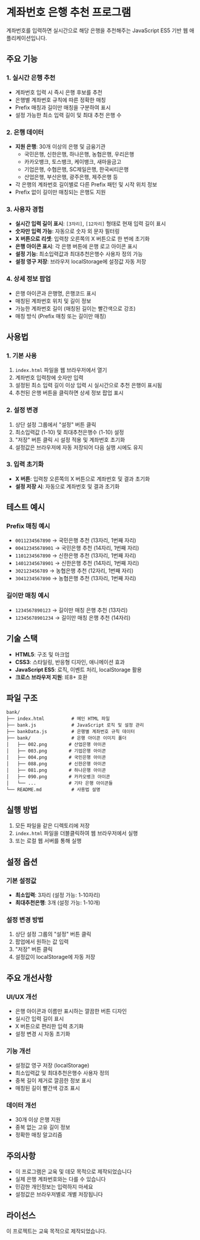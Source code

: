 # 계좌번호 은행 추천 프로그램

계좌번호를 입력하면 실시간으로 해당 은행을 추천해주는 JavaScript ES5 기반 웹 애플리케이션입니다.

## 주요 기능

### 1. 실시간 은행 추천
- 계좌번호 입력 시 즉시 은행 후보를 추천
- 은행별 계좌번호 규칙에 따른 정확한 매칭
- Prefix 매칭과 길이만 매칭을 구분하여 표시
- 설정 가능한 최소 입력 길이 및 최대 추천 은행 수

### 2. 은행 데이터
- **지원 은행**: 30개 이상의 은행 및 금융기관
  - 국민은행, 신한은행, 하나은행, 농협은행, 우리은행
  - 카카오뱅크, 토스뱅크, 케이뱅크, 새마을금고
  - 기업은행, 수협은행, SC제일은행, 한국씨티은행
  - 산업은행, 부산은행, 광주은행, 제주은행 등
- 각 은행의 계좌번호 길이별로 다른 Prefix 패턴 및 시작 위치 정보
- Prefix 없이 길이만 매칭되는 은행도 지원

### 3. 사용자 경험
- **실시간 입력 길이 표시**: `[3자리]`, `[12자리]` 형태로 현재 입력 길이 표시
- **숫자만 입력 가능**: 자동으로 숫자 외 문자 필터링
- **X 버튼으로 리셋**: 입력창 오른쪽의 X 버튼으로 한 번에 초기화
- **은행 아이콘 표시**: 각 은행 버튼에 은행 로고 아이콘 표시
- **설정 기능**: 최소입력값과 최대추천은행수 사용자 정의 가능
- **설정 영구 저장**: 브라우저 localStorage에 설정값 자동 저장

### 4. 상세 정보 팝업
- 은행 아이콘과 은행명, 은행코드 표시
- 매칭된 계좌번호 위치 및 길이 정보
- 가능한 계좌번호 길이 (매칭된 길이는 빨간색으로 강조)
- 매칭 방식 (Prefix 매칭 또는 길이만 매칭)

## 사용법

### 1. 기본 사용
1. `index.html` 파일을 웹 브라우저에서 열기
2. 계좌번호 입력창에 숫자만 입력
3. 설정된 최소 입력 길이 이상 입력 시 실시간으로 추천 은행이 표시됨
4. 추천된 은행 버튼을 클릭하면 상세 정보 팝업 표시

### 2. 설정 변경
1. 상단 설정 그룹에서 "설정" 버튼 클릭
2. 최소입력값 (1-10) 및 최대추천은행수 (1-10) 설정
3. "저장" 버튼 클릭 시 설정 적용 및 계좌번호 초기화
4. 설정값은 브라우저에 자동 저장되어 다음 실행 시에도 유지

### 3. 입력 초기화
- **X 버튼**: 입력창 오른쪽의 X 버튼으로 계좌번호 및 결과 초기화
- **설정 저장 시**: 자동으로 계좌번호 및 결과 초기화

## 테스트 예시

### Prefix 매칭 예시
- `0011234567890` → 국민은행 추천 (13자리, 1번째 자리)
- `00412345678901` → 국민은행 추천 (14자리, 1번째 자리)
- `1101234567890` → 신한은행 추천 (13자리, 1번째 자리)
- `14012345678901` → 신한은행 추천 (14자리, 1번째 자리)
- `302123456789` → 농협은행 추천 (12자리, 1번째 자리)
- `3041234567890` → 농협은행 추천 (13자리, 1번째 자리)

### 길이만 매칭 예시
- `1234567890123` → 길이만 매칭 은행 추천 (13자리)
- `12345678901234` → 길이만 매칭 은행 추천 (14자리)

## 기술 스택

- **HTML5**: 구조 및 마크업
- **CSS3**: 스타일링, 반응형 디자인, 애니메이션 효과
- **JavaScript ES5**: 로직, 이벤트 처리, localStorage 활용
- **크로스 브라우저 지원**: IE8+ 호환

## 파일 구조

```
bank/
├── index.html          # 메인 HTML 파일
├── bank.js             # JavaScript 로직 및 설정 관리
├── bankData.js         # 은행별 계좌번호 규칙 데이터
├── bank/               # 은행 아이콘 이미지 폴더
│   ├── 002.png        # 산업은행 아이콘
│   ├── 003.png        # 기업은행 아이콘
│   ├── 004.png        # 국민은행 아이콘
│   ├── 088.png        # 신한은행 아이콘
│   ├── 081.png        # 하나은행 아이콘
│   ├── 090.png        # 카카오뱅크 아이콘
│   └── ...            # 기타 은행 아이콘들
└── README.md           # 사용법 설명
```

## 실행 방법

1. 모든 파일을 같은 디렉토리에 저장
2. `index.html` 파일을 더블클릭하여 웹 브라우저에서 실행
3. 또는 로컬 웹 서버를 통해 실행

## 설정 옵션

### 기본 설정값
- **최소입력**: 3자리 (설정 가능: 1-10자리)
- **최대추천은행**: 3개 (설정 가능: 1-10개)

### 설정 변경 방법
1. 상단 설정 그룹의 "설정" 버튼 클릭
2. 팝업에서 원하는 값 입력
3. "저장" 버튼 클릭
4. 설정값이 localStorage에 자동 저장

## 주요 개선사항

### UI/UX 개선
- 은행 아이콘과 이름만 표시하는 깔끔한 버튼 디자인
- 실시간 입력 길이 표시
- X 버튼으로 편리한 입력 초기화
- 설정 변경 시 자동 초기화

### 기능 개선
- 설정값 영구 저장 (localStorage)
- 최소입력값 및 최대추천은행수 사용자 정의
- 중복 길이 제거로 깔끔한 정보 표시
- 매칭된 길이 빨간색 강조 표시

### 데이터 개선
- 30개 이상 은행 지원
- 중복 없는 고유 길이 정보
- 정확한 매칭 알고리즘

## 주의사항

- 이 프로그램은 교육 및 데모 목적으로 제작되었습니다
- 실제 은행 계좌번호와는 다를 수 있습니다
- 민감한 개인정보는 입력하지 마세요
- 설정값은 브라우저별로 개별 저장됩니다

## 라이선스

이 프로젝트는 교육 목적으로 제작되었습니다.
